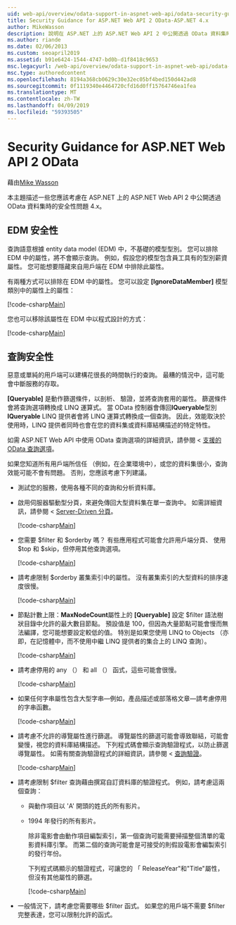 ```yaml
---
uid: web-api/overview/odata-support-in-aspnet-web-api/odata-security-guidance
title: Security Guidance for ASP.NET Web API 2 OData-ASP.NET 4.x
author: MikeWasson
description: 說明在 ASP.NET 上的 ASP.NET Web API 2 中公開透過 OData 資料集時要考量的安全性問題 4.x。
ms.author: riande
ms.date: 02/06/2013
ms.custom: seoapril2019
ms.assetid: b91e6424-1544-4747-bd0b-d1f8418c9653
msc.legacyurl: /web-api/overview/odata-support-in-aspnet-web-api/odata-security-guidance
msc.type: authoredcontent
ms.openlocfilehash: 8194a368cb0629c30e32ec05bf4bed150d442ad8
ms.sourcegitcommit: 0f1119340e4464720cfd16d0ff15764746ea1fea
ms.translationtype: MT
ms.contentlocale: zh-TW
ms.lasthandoff: 04/09/2019
ms.locfileid: "59393505"
---
```

# <a name="security-guidance-for-aspnet-web-api-2-odata"></a>Security Guidance for ASP.NET Web API 2 OData

藉由[Mike Wasson](https://github.com/MikeWasson)

本主題描述一些您應該考慮在 ASP.NET 上的 ASP.NET Web API 2 中公開透過 OData 資料集時的安全性問題 4.x。

## <a name="edm-security"></a>EDM 安全性

查詢語意根據 entity data model (EDM) 中，不基礎的模型型別。 您可以排除 EDM 中的屬性，將不會顯示查詢。 例如，假設您的模型包含員工具有的型別薪資屬性。 您可能想要隱藏來自用戶端在 EDM 中排除此屬性。

有兩種方式可以排除在 EDM 中的屬性。 您可以設定 **[IgnoreDataMember]** 模型類別中的屬性上的屬性：

[!code-csharp[Main](odata-security-guidance/samples/sample1.cs)]

您也可以移除該屬性在 EDM 中以程式設計的方式：

[!code-csharp[Main](odata-security-guidance/samples/sample2.cs)]

## <a name="query-security"></a>查詢安全性

惡意或單純的用戶端可以建構花很長的時間執行的查詢。 最糟的情況中，這可能會中斷服務的存取。

**[Queryable]** 是動作篩選條件，以剖析、 驗證，並將查詢套用的屬性。 篩選條件會將查詢選項轉換成 LINQ 運算式。 當 OData 控制器會傳回**IQueryable**型別**IQueryable** LINQ 提供者會將 LINQ 運算式轉換成一個查詢。 因此，效能取決於使用時，LINQ 提供者同時也會在您的資料集或資料庫結構描述的特定特性。

如需 ASP.NET Web API 中使用 OData 查詢選項的詳細資訊，請參閱 <<c0> [ 支援的 OData 查詢選項](supporting-odata-query-options.md)。

如果您知道所有用戶端所信任 （例如，在企業環境中），或您的資料集很小，查詢效能可能不會有問題。 否則，您應該考慮下列建議。

- 測試您的服務，使用各種不同的查詢和分析資料庫。
- 啟用伺服器驅動型分頁，來避免傳回大型資料集在單一查詢中。 如需詳細資訊，請參閱 < [Server-Driven 分頁](supporting-odata-query-options.md#server-paging)。 

    [!code-csharp[Main](odata-security-guidance/samples/sample3.cs)]
- 您需要 $filter 和 $orderby 嗎？ 有些應用程式可能會允許用戶端分頁、 使用 $top 和 $skip，但停用其他查詢選項。 

    [!code-csharp[Main](odata-security-guidance/samples/sample4.cs)]
- 請考慮限制 $orderby 叢集索引中的屬性。 沒有叢集索引的大型資料的排序速度很慢。 

    [!code-csharp[Main](odata-security-guidance/samples/sample5.cs)]
- 節點計數上限：**MaxNodeCount**屬性上的 **[Queryable]** 設定 $filter 語法樹狀目錄中允許的最大數目節點。 預設值是 100，但因為大量節點可能會慢而無法編譯，您可能想要設定較低的值。 特別是如果您使用 LINQ to Objects （亦即，在記憶體中，而不使用中繼 LINQ 提供者的集合上的 LINQ 查詢）。 

    [!code-csharp[Main](odata-security-guidance/samples/sample6.cs)]
- 請考慮停用的 any （） 和 all （） 函式，這些可能會很慢。 

    [!code-csharp[Main](odata-security-guidance/samples/sample7.cs)]
- 如果任何字串屬性包含大型字串&#8212;例如，產品描述或部落格文章&#8212;請考慮停用的字串函數。 

    [!code-csharp[Main](odata-security-guidance/samples/sample8.cs)]
- 請考慮不允許的導覽屬性進行篩選。 導覽屬性的篩選可能會導致聯結，可能會變慢，視您的資料庫結構描述。 下列程式碼會顯示查詢驗證程式，以防止篩選導覽屬性。 如需有關查詢驗證程式的詳細資訊，請參閱 <<c0> [ 查詢驗證](supporting-odata-query-options.md#query-validation)。 

    [!code-csharp[Main](odata-security-guidance/samples/sample9.cs)]
- 請考慮限制 $filter 查詢藉由撰寫自訂資料庫的驗證程式。 例如，請考慮這兩個查詢： 

  - 與動作項目以 'A' 開頭的姓氏的所有影片。
  - 1994 年發行的所有影片。

    除非電影會由動作項目編製索引，第一個查詢可能需要掃描整個清單的電影資料庫引擎。 而第二個的查詢可能會是可接受的則假設電影會編製索引的發行年份。

    下列程式碼顯示的驗證程式，可讓您的 「 ReleaseYear"和"Title"屬性，但沒有其他屬性的篩選。

    [!code-csharp[Main](odata-security-guidance/samples/sample10.cs)]
- 一般情況下，請考慮您需要哪些 $filter 函式。 如果您的用戶端不需要 $filter 完整表達，您可以限制允許的函式。
